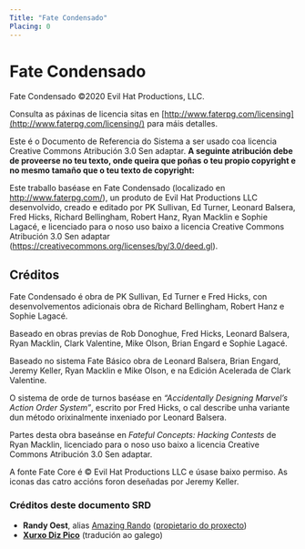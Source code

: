 ```yaml
---
Title: "Fate Condensado"
Placing: 0
---
```


# Fate Condensado

Fate Condensado ©2020 Evil Hat Productions, LLC.

Consulta as páxinas de licencia sitas en [http://www.faterpg.com/licensing](http://www.faterpg.com/licensing/) para máis detalles.

Este é o Documento de Referencia do Sistema a ser usado coa licencia Creative Commons Atribución 3.0 Sen adaptar. **A seguinte atribución debe de proveerse no teu texto, onde queira que poñas o teu propio copyright e no mesmo tamaño que o teu texto de copyright:**

Este traballo baséase en Fate Condensado (localizado en http://www.faterpg.com/), un produto de Evil Hat Productions LLC desenvolvido, creado e editado por PK Sullivan, Ed Turner, Leonard Balsera, Fred Hicks, Richard Bellingham, Robert Hanz, Ryan Macklin e Sophie Lagacé, e licenciado para o noso uso baixo a licencia Creative Commons Atribución 3.0 Sen adaptar (https://creativecommons.org/licenses/by/3.0/deed.gl).

## Créditos

Fate Condensado é obra de PK Sullivan, Ed Turner e Fred Hicks, con desenvolvementos adicionais obra de Richard Bellingham, Robert Hanz e Sophie Lagacé.

Baseado en obras previas de Rob Donoghue, Fred Hicks, Leonard Balsera, Ryan Macklin, Clark Valentine, Mike Olson, Brian Engard e Sophie Lagacé.

Baseado no sistema Fate Básico obra de Leonard Balsera, Brian Engard, Jeremy Keller, Ryan Macklin e Mike Olson, e na Edición Acelerada de Clark Valentine.

O sistema de orde de turnos baséase en *“Accidentally Designing Marvel’s Action Order System”*, escrito por Fred Hicks, o cal describe unha variante dun método orixinalmente inxeniado por Leonard Balsera.

Partes desta obra baseánse en *Fateful Concepts: Hacking Contests* de Ryan Macklin, licenciado para o noso uso baixo a licencia Creative Commons Atribución 3.0 Sen adaptar.

A fonte Fate Core é © Evil Hat Productions LLC e úsase baixo permiso. As iconas das catro accións foron deseñadas por Jeremy Keller.

### Créditos deste documento SRD

* **Randy Oest**, alias [Amazing Rando](https://randyoest.com/) ([propietario do proxecto](https://github.com/amazingrando/fate-srd-content))
* [**Xurxo Diz Pico**](http://xurxodiz.eu) (tradución ao galego)
